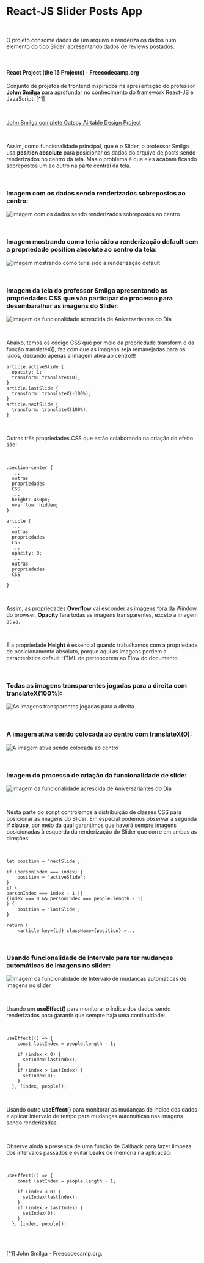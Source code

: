 # React-JS Slider Posts App

<br />

O projeto consome dados de um arquivo e renderiza os dados num elemento do tipo Slider, apresentando dados de reviews postados.

<br />

#### React Project (the 15 Projects) - Freecodecamp.org

Conjunto de projetos de frontend inspirados na apresentação do professor **Johm Smilga** para aprofundar no conhecimento do framework React-JS e JavaScript. [^1]

<br />

[John Smilga complete Gatsby Airtable Design Project](https://gatsby-airtable-design-project.netlify.app/)

<br />

Assim, como funcionalidade principal, que é o Slider, o professor Smilga usa **position absolute** para posicionar os dados do arquivo de posts sendo renderizados no centro da tela. Mas o problema é que eles acabam ficando sobrepostos um ao outro na parte central da tela.

<br />

### Imagem com os dados sendo renderizados sobrepostos ao centro:

![Imagem com os dados sendo renderizados sobrepostos ao centro](/public/images/renderização-com-a-propriedade-position-absolute.png)

<br />

### Imagem mostrando como teria sido a renderização default sem a propriedade position absolute ao centro da tela:

![Imagem mostrando como teria sido a renderização default](/public/images/renderização-padrão-sem-position-absolute.png)

<br />

### Imagem da tela do professor Smilga apresentando as propriedades CSS que vão participar do processo para desembaralhar as imagens do Slider:

![Imagem da funcionalidade acrescida de Aniversariantes do Dia](/public/images/imagem-mostrada-pelo-prof-smilga.png)

<br />

Abaixo, temos os código CSS que por meio da propriedade transform e da função translateX(), faz com que as imagens seja remanejadas para os lados, deixando apenas a imagem ativa ao centro!!!

```
article.activeSlide {
  opacity: 1;
  transform: translateX(0);
}
article.lastSlide {
  transform: translateX(-100%);
}
article.nextSlide {
  transform: translateX(100%);
}
```

<br />

Outras três propriedades CSS que estão colaborando na criação do efeito são:

<br />

```
.section-center {
  ...
  outras
  propriedades
  CSS
  ...
  height: 450px;
  overflow: hidden;
}

article {
  ...
  outras
  propriedades
  CSS
  ...
  opacity: 0;
  ...
  outras
  propriedades
  CSS
  ...
}
```

<br />

Assim, as propriedades **Overflow** vai esconder as imagens fora da Window do browser, **Opacity** fará todas as imagens transparentes, exceto a imagem ativa.

<br />

E a propriedade **Height** é essencial quando trabalhamos com a propriedade de posicionamento absoluto, porque aqui as imagens perdem a característica default HTML de pertencerem ao Flow do documento.

<br />

### Todas as imagens transparentes jogadas para a direita com **translateX(100%)**:

![As imagens transparentes jogadas para a direita](</public/images/as-imagens-para-direita-com-translateX(100).png>)

<br />

### A imagem ativa sendo colocada ao centro com **translateX(0)**:

![A imagem ativa sendo colocada ao centro](</public/images/imagem-ativa-ao-centro-com-translateX(0).png>)

<br />

### Imagem do processo de criação da funcionalidade de slide:

![Imagem da funcionalidade acrescida de Aniversariantes do Dia](/public/images/demonstração-da-funcionalidade-pelo-professor-smilga.png)

<br />

Nesta parte do script controlamos a distribuição de classes CSS para posicionar as imagens do Slider.
Em especial podemos observar a segunda **if clause**, por meio da qual garantimos que haverá sempre imagens posicionadas à esquerda da renderização do Slider que corre em ambas as direções:

<br />

```
let position = 'nextSlide';

if (personIndex === index) {
    position = 'activeSlide';
}
if (
personIndex === index - 1 ||
(index === 0 && personIndex === people.length - 1)
) {
    position = 'lastSlide';
}

return (
    <article key={id} className={position} >...
```

<br />

### Usando funcionalidade de Intervalo para ter mudanças automáticas de imagens no slider:

![Imagem da funcionalidade de Intervalo de mudanças automáticas de imagens no slider](/public/images/usando-intervalos-automaticos-para-renderizar-novas-imagens.png)

<br />

Usando um **useEffect()** para monitorar o índice dos dados sendo renderizados para garantir que sempre haja uma continuidade:

<br />

```
useEffect(() => {
    const lastIndex = people.length - 1;

    if (index < 0) {
      setIndex(lastIndex);
    }
    if (index > lastIndex) {
      setIndex(0);
    }
  }, [index, people]);
```

<br />

Usando outro **useEffect()** para monitorar as mudanças de índice dos dados e aplicar intervalo de tempo para mudanças automáticas nas imagens sendo renderizadas.

<br />

Observe ainda a presença de uma função de Callback para fazer limpeza dos intervalos passados e evitar **Leaks** de memória na aplicação:

<br />

```
useEffect(() => {
    const lastIndex = people.length - 1;

    if (index < 0) {
      setIndex(lastIndex);
    }
    if (index > lastIndex) {
      setIndex(0);
    }
  }, [index, people]);
```

<br />
<br />

[^1] John Smilga - Freecodecamp.org.
